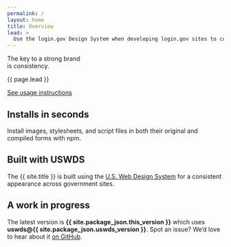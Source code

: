 ```yaml
---
permalink: /
layout: home
title: Overview
lead: >
  Use the login.gov Design System when developing login.gov sites to consistently identify the login.gov brand.
---
```


<section class="usa-section usa-section-dark">
  <div class="grid-container">
    <div class="grid-row">
      <div class="maxw-tablet">
        <div class="usa-display">
          The key to a strong brand <br>is <span class="text-accent-cool">consistency</span>.
        </div>
        <p class="usa-font-lead">{{ page.lead }}</p>
        <a href="{{ site.baseurl }}/usage/" class="usa-button usa-button-big">See usage instructions</a>
      </div>
    </div>
  </div>
</section>

<section class="usa-section">
  <div class="grid-container">
    <div class="grid-row grid-gap-4">
      <div class="tablet:grid-col">
<div class="usa-prose margin-bottom-2 tablet:margin-bottom-0" markdown="1">

# Installs in seconds

Install images, stylesheets, and script files in both their original and compiled forms with npm.

</div>
      </div>
      <div class="tablet:grid-col">
<div class="usa-prose margin-bottom-2 tablet:margin-bottom-0" markdown="1">

# Built with USWDS

The {{ site.title }} is built using the <a href="https://v2.designsystem.digital.gov/" target="_blank">U.S. Web Design System</a> for a consistent appearance across government sites.

</div>
      </div>
      <div class="tablet:grid-col">
<div class="usa-prose margin-bottom-2 tablet:margin-bottom-0" markdown="1">

# A work in progress

The latest version is <strong class="text-no-wrap">{{ site.package_json.this_version }}</strong> which uses <strong class="text-no-wrap">uswds@{{ site.package_json.uswds_version }}</strong>. Spot an issue? We’d love to hear about it <a href="https://github.com/18F/identity-style-guide/issues" target="_blank">on GitHub</a>.

</div>
      </div>
    </div>
  </div>
</section>

